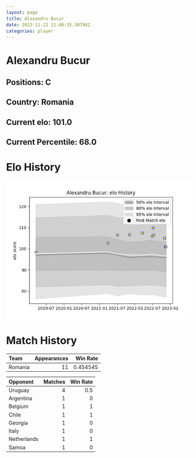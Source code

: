 ```yaml
---  
layout: page  
title: Alexandru Bucur  
date: 2022-11-22 11:40:35.307942  
categories: player  
---
```

# Alexandru Bucur

## Positions: C

## Country: Romania

## Current elo: 101.0

## Current Percentile: 68.0

# Elo History


![elo history](history_AlexandruBucur.png)
# Match History


| Team    |   Appearances |   Win Rate |
|:--------|--------------:|-----------:|
| Romania |            11 |   0.454545 |

| Opponent    |   Matches |   Win Rate |
|:------------|----------:|-----------:|
| Uruguay     |         4 |        0.5 |
| Argentina   |         1 |        0   |
| Belgium     |         1 |        1   |
| Chile       |         1 |        1   |
| Georgia     |         1 |        0   |
| Italy       |         1 |        0   |
| Netherlands |         1 |        1   |
| Samoa       |         1 |        0   |